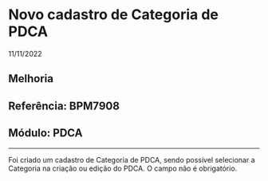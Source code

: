 # Novo cadastro de Categoria de PDCA
11/11/2022
## Melhoria
## Referência: BPM7908
## Módulo: PDCA
***

Foi criado um cadastro de Categoria de PDCA, sendo possível selecionar a Categoria na criação ou edição do PDCA. O campo não é obrigatório.
